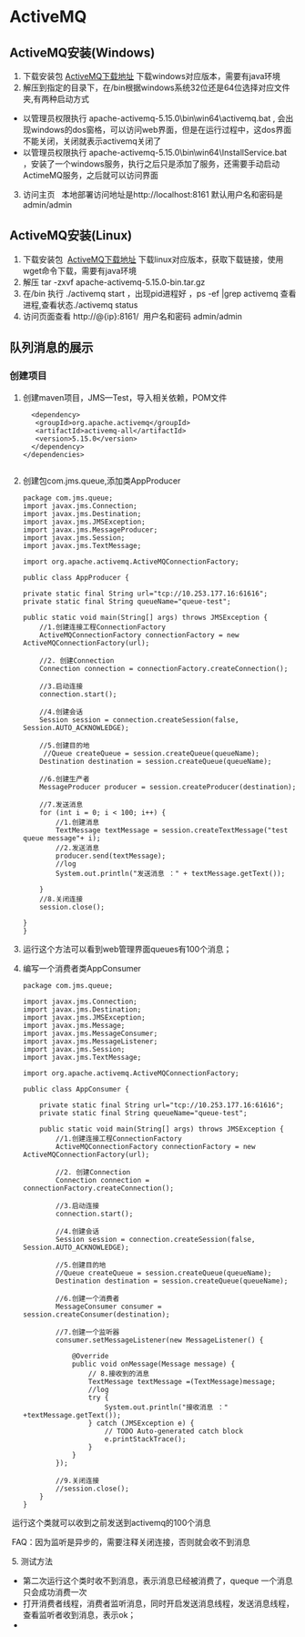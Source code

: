 # ActiveMQ

## ActiveMQ安装(Windows)

1. 下载安装包 [ActiveMQ下载地址](http://activemq.apache.org/download.html) 下载windows对应版本，需要有java环境
2. 解压到指定的目录下，在/bin根据windows系统32位还是64位选择对应文件夹,有两种启动方式
* 以管理员权限执行 apache-activemq-5.15.0\bin\win64\activemq.bat , 会出现windows的dos窗格，可以访问web界面，但是在运行过程中，这dos界面不能关闭，关闭就表示activemq关闭了
* 以管理员权限执行 apache-activemq-5.15.0\bin\win64\InstallService.bat ，安装了一个windows服务，执行之后只是添加了服务，还需要手动启动     ActimeMQ服务，之后就可以访问界面
3. 访问主页
   本地部署访问地址是http://localhost:8161 默认用户名和密码是admin/admin

## ActiveMQ安装(Linux)

1. 下载安装包  [ActiveMQ下载地址](http://activemq.apache.org/download.html) 下载linux对应版本，获取下载链接，使用wget命令下载，需要有java环境
2. 解压 tar -zxvf apache-activemq-5.15.0-bin.tar.gz
3. 在/bin 执行 ./activemq start ，出现pid进程好 ，ps -ef |grep activemq 查看进程,查看状态./activemq status  
4. 访问页面查看 http://@{ip}:8161/  用户名和密码 admin/admin

## 队列消息的展示

### 创建项目
1. 创建maven项目，JMS—Test，导入相关依赖，POM文件

   ````<dependencies>
     <dependency>
      <groupId>org.apache.activemq</groupId>
      <artifactId>activemq-all</artifactId>
      <version>5.15.0</version>
     </dependency>
   </dependencies>
 
 2. 创建包com.jms.queue,添加类AppProducer

	````
	package com.jms.queue;
	import javax.jms.Connection;
	import javax.jms.Destination;
	import javax.jms.JMSException;
	import javax.jms.MessageProducer;
	import javax.jms.Session;
	import javax.jms.TextMessage;

	import org.apache.activemq.ActiveMQConnectionFactory;

	public class AppProducer {
	
	private static final String url="tcp://10.253.177.16:61616";
	private static final String queueName="queue-test";
	
	public static void main(String[] args) throws JMSException {
		//1.创建连接工程ConnectionFactory
		ActiveMQConnectionFactory connectionFactory = new ActiveMQConnectionFactory(url);
		
		//2. 创建Connection
		Connection connection = connectionFactory.createConnection();
		
		//3.启动连接
		connection.start();
		
		//4.创建会话
		Session session = connection.createSession(false, Session.AUTO_ACKNOWLEDGE);
		
		//5.创建目的地
		 //Queue createQueue = session.createQueue(queueName);
		Destination destination = session.createQueue(queueName);
		
		//6.创建生产者
		MessageProducer producer = session.createProducer(destination);
		
		//7.发送消息
		for (int i = 0; i < 100; i++) {
			//1.创建消息
			TextMessage textMessage = session.createTextMessage("test queue message"+ i);		
			//2.发送消息
			producer.send(textMessage);
			//log
			System.out.println("发送消息 ：" + textMessage.getText());
			
		}		
		//8.关闭连接
		session.close();
		
	}
	}
3. 运行这个方法可以看到web管理界面queues有100个消息；
4. 编写一个消费者类AppConsumer
	
	````
	package com.jms.queue;

	import javax.jms.Connection;
	import javax.jms.Destination;
	import javax.jms.JMSException;
	import javax.jms.Message;
	import javax.jms.MessageConsumer;
	import javax.jms.MessageListener;
	import javax.jms.Session;
	import javax.jms.TextMessage;

	import org.apache.activemq.ActiveMQConnectionFactory;

	public class AppConsumer {

		private static final String url="tcp://10.253.177.16:61616";
		private static final String queueName="queue-test";

		public static void main(String[] args) throws JMSException {
			//1.创建连接工程ConnectionFactory
			ActiveMQConnectionFactory connectionFactory = new ActiveMQConnectionFactory(url);

			//2. 创建Connection
			Connection connection = connectionFactory.createConnection();

			//3.启动连接
			connection.start();

			//4.创建会话
			Session session = connection.createSession(false, Session.AUTO_ACKNOWLEDGE);

			//5.创建目的地
			//Queue createQueue = session.createQueue(queueName);
			Destination destination = session.createQueue(queueName);

			//6.创建一个消费者
			MessageConsumer consumer = session.createConsumer(destination);

			//7.创建一个监听器
			consumer.setMessageListener(new MessageListener() {

				@Override
				public void onMessage(Message message) {
					// 8.接收到的消息	
					TextMessage textMessage =(TextMessage)message;
					//log
					try {
						System.out.println("接收消息 ：" +textMessage.getText());
					} catch (JMSException e) {
						// TODO Auto-generated catch block
						e.printStackTrace();
					}
				}
			});

			//9.关闭连接
			//session.close();
		}
	}
  运行这个类就可以收到之前发送到activemq的100个消息
  
  FAQ：因为监听是异步的，需要注释关闭连接，否则就会收不到消息
  
  5. 测试方法
  
* 第二次运行这个类时收不到消息，表示消息已经被消费了，queque 一个消息只会成功消费一次
* 打开消费者线程，消费者监听消息，同时开启发送消息线程，发送消息线程，查看监听者收到消息，表示ok；
* 

